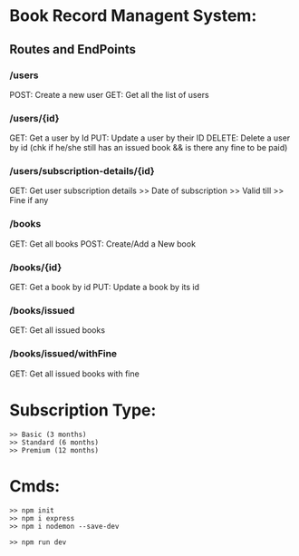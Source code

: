 # Book Record Managent System:

## Routes and EndPoints

### /users

POST: Create a new user
GET: Get all the list of users

### /users/{id}
 
GET: Get a user by Id
PUT: Update a user by their ID
DELETE: Delete a user by id (chk if he/she still has an issued book && is there any fine to be paid)

### /users/subscription-details/{id}

GET: Get user subscription details >> Date of subscription >> Valid till >> Fine if any

### /books

GET: Get all books
POST: Create/Add a New book

### /books/{id}

GET: Get a book by id
PUT: Update a book by its id

### /books/issued

GET: Get all issued books

### /books/issued/withFine

GET: Get all issued books with fine

# Subscription Type:

    >> Basic (3 months)
    >> Standard (6 months)
    >> Premium (12 months)

# Cmds:

    >> npm init
    >> npm i express
    >> npm i nodemon --save-dev

    >> npm run dev